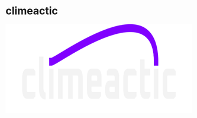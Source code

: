 # climeactic
<p align="center">
<a href = "https://rzere.github.io/climeactic"><img src="images/img-01.png"
     alt="climeactic" height="240" width=auto/></a>
</p>
